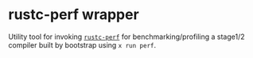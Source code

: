# rustc-perf wrapper
Utility tool for invoking [`rustc-perf`](https://github.com/rust-lang/rustc-perf) for benchmarking/profiling
a stage1/2 compiler built by bootstrap using `x run perf`.
